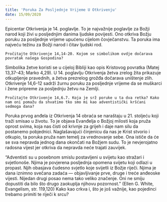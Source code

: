 ```yaml
---
title: 'Poruka Za Posljednje Vrijeme U Otkrivenju'
date: 15/09/2020
---
```


Epicentar Otkrivenja je 14. poglavlje. To je najvažnije poglavlje za Božji narod koji živi u posljednjim danima ljudske povijesti. Ono otkriva Božju poruku za posljednje vrijeme upućenu cijelom čovječanstvu. Ta poruka ima najveću težinu za Božji narod i čitav ljudski rod.

`Pročitajte Otkrivenje 14,14-20. Kojom se simbolikom ovdje dočarava povratak našega Gospodina?`

Simbolika žetve koristi se u cijeloj Bibliji kao opis Kristovog povratka (Matej 13,37-43; Marko 4,29). U 14. poglavlju Otkrivenja žetva zrelog žita prikazuje otkupljenje pravednih, a žetva prezrelog grožđa dočarava uništenje zlih. Otkrivenje 14,6-12 sadrži žurnu poruku za posljednje vrijeme da se muškarci i žene pripreme za posljednju žetvu na Zemlji.

`Pročitajte Otkrivenje 14,6.7. Koja je srž poruke u ta dva retka? Kako nam oni pomažu da shvatimo tko smo mi kao adventistički kršćani sedmoga dana?`

Poruka prvog anđela iz Otkrivenja 14 obraća se naraštaju u 21. stoljeću koji traži smisao u životu. To je objava Evanđelja o Božjoj milosti koja pruža oprost svima, koja nas čisti od krivnje za grijeh i daje nam silu da postanemo pobjednici. Naglašavajući činjenicu da nas je Krist stvorio i otkupio, ta poruka pruža nam temelj za vrednovanje sebe. Ona ističe da će se sva nepravda jednog dana okončati na Božjem sudu. To je nevjerojatno radosna vijest jer otkriva da nepravda neće trajati zauvijek.

“Adventisti su u posebnom smislu postavljeni u svijetu kao stražari i svjetlonoše. Njima je povjerena posljednja opomena svijetu koji odlazi u propast. Njih obasjava čudesno svjetlo koje svijetli iz Božje riječi. Njima je dana iznimno svečana zadaća — objavljivanje prve, druge i treće anđeoske vijesti. Nijedan drugi posao nema tako veliko značenje. Oni ne smiju dopustiti da bilo što drugo zaokuplja njihovu pozornost.” (Ellen G. White, Evangelism, str. 119,120) Kako kao crkva i, što je još važnije, kao pojedinci trebamo primiti te riječi k srcu?